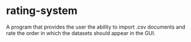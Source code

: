 # rating-system
A program that provides the user the ability to import .csv documents and rate the order in which the datasets should appear in the GUI. 
